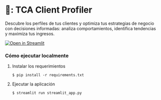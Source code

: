 # 👥: TCA Client Profiler

Descubre los perfiles de tus clientes y optimiza tus estrategias de negocio con decisiones informadas: analiza comportamientos, identifica tendencias y maximiza tus ingresos.

[![Open in Streamlit](https://static.streamlit.io/badges/streamlit_badge_black_white.svg)](https://gdp-dashboard-template.streamlit.app/)

### Cómo ejecutar localmente

1. Instalar los requerimientos

   ```
   $ pip install -r requirements.txt
   ```

2. Ejecutar la aplicación

   ```
   $ streamlit run streamlit_app.py
   ```
